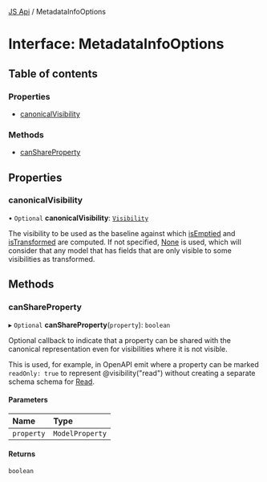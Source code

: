 [JS Api](../index.md) / MetadataInfoOptions

# Interface: MetadataInfoOptions

## Table of contents

### Properties

- [canonicalVisibility](MetadataInfoOptions.md#canonicalvisibility)

### Methods

- [canShareProperty](MetadataInfoOptions.md#canshareproperty)

## Properties

### canonicalVisibility

• `Optional` **canonicalVisibility**: [`Visibility`](../enums/Visibility.md)

The visibility to be used as the baseline against which
[isEmptied](MetadataInfo.md#isemptied) and [isTransformed](MetadataInfo.md#istransformed)
are computed. If not specified, [None](../enums/Visibility.md#none) is used, which
will consider that any model that has fields that are only visible to
some visibilities as transformed.

## Methods

### canShareProperty

▸ `Optional` **canShareProperty**(`property`): `boolean`

Optional callback to indicate that a property can be shared with the
canonical representation even for visibilities where it is not visible.

This is used, for example, in OpenAPI emit where a property can be
marked `readOnly: true` to represent @visibility("read") without
creating a separate schema schema for [Read](../enums/Visibility.md#read).

#### Parameters

| Name | Type |
| :------ | :------ |
| `property` | `ModelProperty` |

#### Returns

`boolean`

